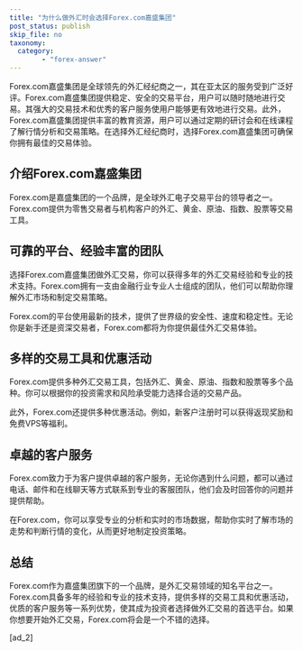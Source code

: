 ```yaml
---
title: "为什么做外汇时会选择Forex.com嘉盛集团"
post_status: publish
skip_file: no
taxonomy:
  category:
        - "forex-answer"
---
```


Forex.com嘉盛集团是全球领先的外汇经纪商之一，其在亚太区的服务受到广泛好评。Forex.com嘉盛集团提供稳定、安全的交易平台，用户可以随时随地进行交易。其强大的交易技术和优秀的客户服务使用户能够更有效地进行交易。此外，Forex.com嘉盛集团提供丰富的教育资源，用户可以通过定期的研讨会和在线课程了解行情分析和交易策略。在选择外汇经纪商时，选择Forex.com嘉盛集团可确保你拥有最佳的交易体验。

## 介绍Forex.com嘉盛集团

Forex.com是嘉盛集团的一个品牌，是全球外汇电子交易平台的领导者之一。Forex.com提供为零售交易者与机构客户的外汇、黄金、原油、指数、股票等交易工具。

## 可靠的平台、经验丰富的团队

选择Forex.com嘉盛集团做外汇交易，你可以获得多年的外汇交易经验和专业的技术支持。Forex.com拥有一支由金融行业专业人士组成的团队，他们可以帮助你理解外汇市场和制定交易策略。

Forex.com的平台使用最新的技术，提供了世界级的安全性、速度和稳定性。无论你是新手还是资深交易者，Forex.com都将为你提供最佳外汇交易体验。

## 多样的交易工具和优惠活动

Forex.com提供多种外汇交易工具，包括外汇、黄金、原油、指数和股票等多个品种。你可以根据你的投资需求和风险承受能力选择合适的交易产品。

此外，Forex.com还提供多种优惠活动。例如，新客户注册时可以获得返现奖励和免费VPS等福利。

## 卓越的客户服务

Forex.com致力于为客户提供卓越的客户服务，无论你遇到什么问题，都可以通过电话、邮件和在线聊天等方式联系到专业的客服团队，他们会及时回答你的问题并提供帮助。

在Forex.com，你可以享受专业的分析和实时的市场数据，帮助你实时了解市场的走势和判断行情的变化，从而更好地制定投资策略。

## 总结

Forex.com作为嘉盛集团旗下的一个品牌，是外汇交易领域的知名平台之一。Forex.com具备多年的经验和专业的技术支持，提供多样的交易工具和优惠活动，优质的客户服务等一系列优势，使其成为投资者选择做外汇交易的首选平台。如果你想要开始外汇交易，Forex.com将会是一个不错的选择。

\[ad\_2\]
